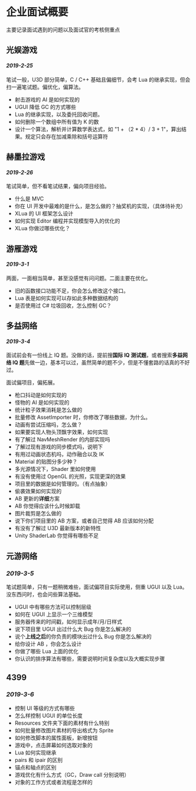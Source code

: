 # 企业面试概要

主要记录面试遇到的问题以及面试官的考核侧重点

## 光娱游戏

#### *2019-2-25*

笔试一般，U3D 部分简单，C / C++ 基础且偏细节，会考 Lua 的继承实现，但会扫一遍笔试题。偏优化，偏算法。

* 射击游戏的 AI 是如何实现的
* UGUI 降低 GC 的方式哪些
* Lua 的继承实现，以及委托回收问题。
* 如何删除一个数组中所有值为 K 的数
* 设计一个算法，解析并计算数学表达式，如 "1 + （2 * 4）/ 3 + 1"，算出结果。规定只会存在加减乘除和括号运算符

## 赫墨拉游戏 

#### *2019-2-26*

笔试简单，但不看笔试结果，偏向项目经验。

* 什么是 MVC
* 你在 UI 开发中最难的是什么，是怎么做的？抽奖机的实现，（具体待补充）
* XLua 的 UI 框架怎么设计
* 如何实现 Editor 编程并实现模型导入的优化的
* XLua 你做过哪些优化？

## 游雁游戏

#### *2019-3-1*

两面，一面相当简单，甚至没感觉有问问题。二面主要在优化。

* 旧的函数接口功能不足，你会怎么修改这个接口。
* Lua 表是如何实现可以存如此多种数据结构的
* 是否使用过 C# 垃圾回收，怎么控制 GC？

## 多益网络

#### *2019-3-4*

面试前会有一份线上 IQ 题。没做的话，提前搜**国际 IQ 测试题**，或者搜索**多益网络 IQ 题**先做一边，基本可以过，虽然简单的题不少，但是不懂套路的话真的不好过。

面试偏项目，偏拓展。

* 枪口抖动是如何实现的
* 怪物的 AI 是如何实现的
* 统计粒子效果消耗是怎么做的
* 批量修改 AssetImporter 时，你修改了哪些数据，为什么。
* 动画有尝试压缩吗，怎么做？
* 如果要实现人物头顶飘字效果，如何实现
* 有了解过 NavMeshRender 的内部实现吗
* 了解过现有游戏的同步模式吗，说明下
* 有用过动画状态机吗，动作融合以及 IK
* Material 的贴图分多少种？
* 多光源情况下，Shader 里如何使用
* 有没有使用过 OpenGL 的光照，实现更深的效果
* 项目里的数据是如何管理的。（有点抽象）
* 偷袭效果如何实现的
* AB 更新的**详细**方案
* AB 你觉得应该什么时候卸载
* 图片裁剪是怎么做的
* 说下你们项目里的 AB 方案，或者自己觉得 AB 应该如何分配
* 有没有了解过 U3D 最新版本的新特性
* Unity ShaderLab 你觉得有哪些不足

## 元游网络

### *2019-3-5*

笔试题简单，只有一题稍微难些，面试偏项目实际使用，侧重 UGUI 以及 Lua。没东西问时，也会问些算法基础。

* UGUI 中有哪些方法可以控制层级
* 如何在 UGUI 上显示一个三维模型
* 服务器传来的时间戳，如何显示成年/月/日样式
* 说下项目里 UGUI 出过什么大 Bug 你是怎么解决的
* 说个**上线之后**的你负责的模块出过什么 Bug 你是怎么解决的
* 给你设计 AB ，你会怎么设计
* 你做了哪些 Lua 上面的优化
* 你认识的排序算法有哪些，需要说明时间复杂度以及大概实现步骤

## 4399

### *2019-3-6*

* 控制 UI 等级的方式有哪些
* 怎么样控制 UGUI 的单位长度
* Resources 文件夹下面的素材有什么特别
* 如何批量修改图片素材的导出格式为 Sprite
* 如何修改脚本的属性面板，新增按钮
* 游戏中，点击屏幕如何选取对象的
* Lua 如何实现继承
* pairs 和 ipair 的区别
* 锚点和轴点的区别
* 游戏优化有什么方式（GC，Draw call 分别说明）
* 对象的工作方式或者流程是怎样的